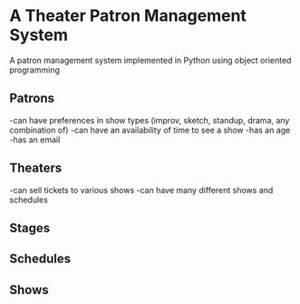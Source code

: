 # A Theater Patron Management System
A patron management system implemented in Python using object oriented programming

## Patrons
-can have preferences in show types (improv, sketch, standup, drama, any combination of)
-can have an availability of time to see a show
-has an age
-has an email

## Theaters
-can sell tickets to various shows 
-can have many different shows and schedules 

## Stages

## Schedules

## Shows
